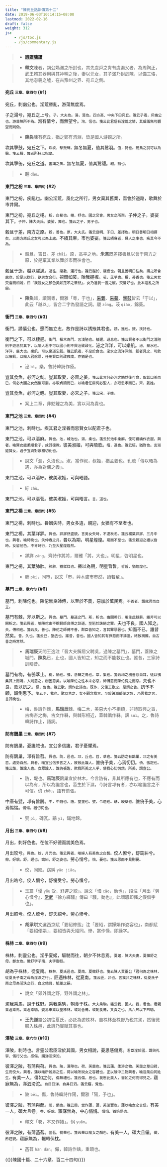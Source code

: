 ```yaml
---
title: "陳宛丘詁訓傳第十二"
date: 2019-06-03T10:14:15+08:00
lastmod: 2022-02-16
draft: false
weight: 312
js:
    - /js/toc.js
    - /js/commentary.js
---
```



> - [**詩譜陳譜**](../shi-pu/#12)

> - **釋文**陳者，胡公媯滿之所封也，其先虞舜之冑有虞遏父者，為周陶正，武王賴其器用與其神明之後，妻以元女，其子滿乃封於陳，以備三恪，其地宓羲之墟，在古豫州之界、宛丘之側。


#### 宛丘 <small>三章、章四句</small> {#1}

宛丘，刺幽公也。淫荒昬亂，游蕩無度焉。

子之湯兮，宛丘之上兮。<small>子，大夫也。湯，蕩也。四方高、中央下曰宛丘。箋云子者，斥幽公也，游蕩無所不為。</small>洵有情兮，而無望兮。<small>洵，信也。箋云此君信有淫荒之情，其威儀無可觀望而則俲。</small>

> - **陳奐**陳有宛丘，猶之鄭有洧淵，皆是國人游觀之所。

坎其擊鼓，宛丘之下。<small>坎坎，擊鼓聲。</small>無冬無夏，值其鷺羽。<small>值，持也。鷺鳥之羽可以為翳。箋云翳，舞者所持以指麾。</small>

坎其擊缶，宛丘之道。<small>盎謂之缶。</small>無冬無夏，值其鷺翿。<small>翿，翳也。</small>

> - 翿 `dào`。


#### 東門之枌 <small>三章、章四句</small> {#2}

東門之枌，疾亂也。幽公淫荒，風化之所行，男女棄其舊業，亟會於道路，歌舞於市井爾。

東門之枌，宛丘之栩。<small>枌，白榆也。栩，杼也。國之交會，男女之所聚。</small>子仲之子，婆娑其下。<small>子仲，陳大夫氏。婆娑，舞也。箋云之子，男子也。</small>

穀旦于差，南方之原。<small>穀，善也。原，大夫氏。箋云旦明、于曰、差擇也。朝日善明曰相擇矣，以南方原氏之女可以為上處。</small>不績其麻，市也婆娑。<small>箋云績麻者，婦人之事也，疾其今不為。</small>

> - 穀旦，吉日。差 `chāi`。原，高平之地。**朱熹**既差擇善旦以會于南方之原，於是棄其業以舞於市而往會也。

穀旦于逝，越以鬷邁。<small>逝往、鬷數、邁行也。箋云越於、鬷揔也。朝旦善明曰往矣，謂之所會處也，於是以揔行，欲男女合行。</small>視爾如荍，貽我握椒。<small>荍，芘芣也。椒，芬香也。箋云男女交會而相說，曰「我視女之顏色美如芘芣之華然」，女乃遺我一握之椒，交情好也。此本淫亂之所由。</small>

> - **陳奐**越，讀同粵，爾雅「粵，于也」，[采蘩](../02/#2)、[采蘋](../02/#4)、[擊鼓](../03/#6)皆云「于以」，此云「越以」，皆合二字為發語之詞。鬷 `zōng`。荍 `qiáo`，錦葵。


#### 衡門 <small>三章、章四句</small> {#3}

衡門，誘僖公也。愿而無立志，故作是詩以誘掖其君也。<small>誘，進也。掖，扶持也。</small>

衡門之下，可以棲遲。<small>衡門，橫木為門，言淺陋也。棲遲，遊息也。箋云賢者不以衡門之淺陋則不遊息於其下，以喻人君不可以國小則不興治致政化。</small>泌之洋洋，可以樂飢。<small>泌，泉水也。洋洋，廣大也。樂飢，可以樂道忘飢。箋云飢者，不足於食也。泌水之流洋洋然，飢者見之，可飲以療飢，以喻人君愨愿，任用賢臣則政教成，亦猶是也。</small>

> - 泌 `bì`。樂，魯詩韓詩作療。

豈其食魚，必河之魴。豈其取妻，必齊之姜。<small>箋云此言何必河之魴然後可食，取其口美而已，何必大國之女然後可妻，亦取貞順而已，以喻君任臣何必聖人，亦取忠孝而已。齊，姜姓。</small>

豈其食魚，必河之鯉。豈其取妻，必宋之子。<small>箋云宋，子姓。</small>

> - 案上二章，非魴鯉之為美，實以河為貴也。


#### 東門之池 <small>三章、章四句</small> {#4}

東門之池，刺時也。疾其君之淫昬而思賢女以配君子也。

東門之池，可以漚麻。<small>興也。池，城池也。漚，柔也。箋云於池中柔麻，使可緝績作衣服，興者，喻賢女能柔順君子，成其德教。</small>彼美淑姬，可與晤歌。<small>晤，遇也。箋云晤，猶對也。言淑姬賢女，君子宜與對歌相切化也。</small>

> - 說文「漚，久漬也」。淑，當作叔，叔姬，猶孟姜也。孔疏「傳以晤為遇，亦為對偶之義」。

東門之池，可以漚紵。彼美淑姬，可與晤語。

> - 紵 `zhù`。

東門之池，可以漚菅。彼美淑姬，可與晤言。<small>言，道也。</small>


#### 東門之楊 <small>二章、章四句</small> {#5}

東門之楊，刺時也。昬姻失時，男女多違，親迎，女猶有不至者也。

東門之楊，其葉牂牂。<small>興也。牂牂然盛貌。言男女失時，不逮秋冬。箋云楊葉牂牂，三月中也，興者，喻時晚也，失仲春之月。</small>昬以為期，明星煌煌。<small>期而不至也。箋云親迎之禮以昏時，女留他色，不肯時行，乃至大星煌煌然。</small>

> - 牂牂 `zāng`，齊詩作將將，爾雅「將，大也」。明星，啓明星也。

東門之楊，其葉肺肺。<small>肺肺，猶牂牂也。</small>昬以為期，明星晢晢。<small>晢晢，猶煌煌也。</small>

> - 肺 `pèi`，同巿，說文「巿，艸木盛巿巿然，讀若輩」。


#### 墓門 <small>二章、章六句</small> {#6}

墓門，刺陳佗也。陳佗無良師傅，以至於不義，惡加於萬民焉。<small>不義者，謂弒君而自立。</small>

墓門有棘，斧以斯之。<small>興也。墓門，墓道之門。斯，析也。幽間希行，用生此棘薪，維斧可以開析之。箋云興者，喻陳佗由不覩賢師良傅之訓道，至䧟於誅絕之罪。</small>夫也不良，國人知之。<small>夫，傅相也。箋云良，善也。陳佗之師傅不善，群臣皆知之，言其罪惡著也。</small>知而不已，誰昔然矣。<small>昔，久也。箋云已，猶去也。誰昔，昔也。國人皆知其有罪惡而不誅退，終致禍難，自古昔之時常然。</small>

> - **馬瑞辰**天問王逸注「晉大夫解居父聘吳，過陳之墓門」，墓門，蓋陳之城門。**陳奐**已，止也，國人皆知之，知之而不能救止也。誰昔，三家詩訓疇昔。

墓門有梅，有鴞萃止。<small>梅，柟也。鴞，惡聲之鳥也。萃，集也。箋云梅之樹善惡自耳，徒以鴞集其上而鳴，人則惡之，樹因惡矣，以喻陳佗之性本未必惡，師傅惡而陳佗從之而惡。</small>夫也不良，歌以訊之。<small>訊，告也。箋云歌，謂作此詩也。既作，又使工歌之，是謂之告。</small>訊予不顧，顛倒思予。<small>箋云予，我也。歌以告之，女不顧念我言，至於破滅顛倒之急，乃思我之言，言其晚也。</small>

> - 梅，魯詩作棘，**馬瑞辰**棘、梅二木，美惡大小不相類，非詩取興之旨，古梅杏之梅，古文作槑，與棘形相近，蓋棘譌作槑。訊 `suì`。之，魯詩韓詩作止，語詞。


#### 防有鵲巢 <small>二章、章四句</small> {#7}

防有鵲巢，憂讒賊也。宣公多信讒，君子憂懼焉。

防有鵲巢，邛有旨苕。<small>興也。防，邑也。邛，丘也。苕，草也。箋云防之有鵲巢，邛之有美苕，處勢自然，興者，喻宣公信多言之人，故致此讒人。</small>誰侜予美，心焉忉忉。<small>侜，張誑也。箋云誰，誰讒人也。女眾讒人，誰侜張誑，欺我所美之人乎，使我心忉忉然。所美，謂宣公。</small>

> - 防，堤也。**馬瑞辰**鵲巢宜於林木，今言防有，非其所應有也，不應有而以為有，所以為讒言也，苕生於下濕，今詩言邛有者，亦以喻讒言之不可信。侜 `zhōu`，語有侜張。

中唐有甓，邛有旨鷊。<small>中，中庭也。唐，堂塗也。甓，令適也。鷊，綬草也。</small>誰侜予美，心焉惕惕。<small>惕惕，猶忉忉也。</small>

> - 甓 `pì`，磚瓦。鷊 `yì`，鋪地錦。


#### 月出 <small>三章、章四句</small> {#8}

月出，刺好色也。在位不好德而說美色焉。

月出皎兮。<small>興也。皎，月光也。箋云興者，喻婦人有美色之白皙。</small>佼人僚兮，舒窈糾兮。<small>僚，好貌。舒，遲也。窈糾，舒之姿也。</small>勞心悄兮。<small>悄，憂也。箋云思而不見則憂。</small>

> - 佼，同姣。窈糾 `yǎo jiǎo`。

月出皓兮。佼人懰兮，舒懮受兮。勞心慅兮。

> - 玉篇「懮 `yōu` 受，舒遲之貌」。說文「慅 `cǎo`，動也」，段注「月出『勞心慅兮』，[常武](../25/#9)『徐方繹騷』傳曰『騷，動也』，此謂騷即慅之假借字也」。

月出照兮。佼人燎兮，舒夭紹兮。勞心慘兮。

> - **胡承珙**文選西京賦「要紹修態」注「要紹，謂嬋娟作姿容也」，南都賦「要紹便娟」，要紹皆與夭紹同。慘，當作懆，即躁字。


#### 株林 <small>二章、章四句</small> {#9}

株林，刺靈公也。淫乎夏姬，驅馳而往，朝夕不休息焉。<small>夏姬，陳大夫妻，夏徵舒之母，鄭女也。徵舒字子南，夫字御叔。</small>

胡為乎株林，從夏南。<small>株林，夏氏邑也。夏南，夏徵舒也。箋云陳人責靈公「君何為之株林，從夏氏子南之母為淫泆之行」。</small>匪適株林，從夏南。<small>箋云匪，非也。言我非之株林，從夏氏子南之母為淫泆之行，自之他耳，觝拒之辭。</small>

> - 說文「郊外謂之野，野外謂之林」。

駕我乘馬，說于株野。乘我乘駒，朝食于株。<small>大夫乘駒。箋云我，國人。我，君也。君親乘君乘馬，乘君乘駒，變易車乘以至株林，或說舍焉，或朝食焉，又責之也。馬六尺以下曰駒。</small>

> - **王先謙**靈公初往夏氏，必託為遊株林，自株林至株野乃税其駕，然後微服入株邑，此詩乃實賦其事也。


#### 澤陂 <small>三章、章六句</small> {#10}

澤陂，刺時也。言靈公君臣淫於其國，男女相說，憂思感傷焉。<small>君臣淫於國，謂與孔寧、儀行父也。感傷，謂涕泗滂沱。</small>

彼澤之陂，有蒲與荷。<small>興也。陂，澤障也。荷，芙蕖也。箋云蒲，柔滑之物。芙蕖之莖曰荷，生而佼大。興者，蒲以喻所說男之性，荷以喻所說女之容體也，正以陂中二物興者，喻淫風由同姓生。</small>有美一人，傷如之何。<small>傷無禮也。箋云傷，思也。我思此美人，當如之何而得見之。</small>寤寐無為，涕泗滂沱。<small>自目曰涕，自鼻曰泗。箋云寤，覺也。</small>

> - 陂 `bēi`。傷，魯詩韓詩作陽，爾雅「陽，予也」。

彼澤之陂，有蒲與蕳。<small>蕳，蘭也。箋云蕳，當作蓮，蓮，芙蕖實也。蓮以喻女之言信。</small>有美一人，碩大且卷。<small>卷，好貌。</small>寤寐無為，中心悁悁。<small>悁悁，猶悒悒也。</small>

> - 釋文「卷，本又作婘」。悁 `yuān`。

彼澤之陂，有蒲菡萏。<small>菡萏，荷華也。箋云華以喻女之顏色。</small>有美一人，碩大且儼。<small>儼，矜莊貌。</small>寤寐無為，輾轉伏枕。

> - 菡萏 `hàn dàn`。儼，韓詩作㜝，重頤也。


{{<sign>}}陳國十篇、二十六章、百二十四句{{</sign>}}